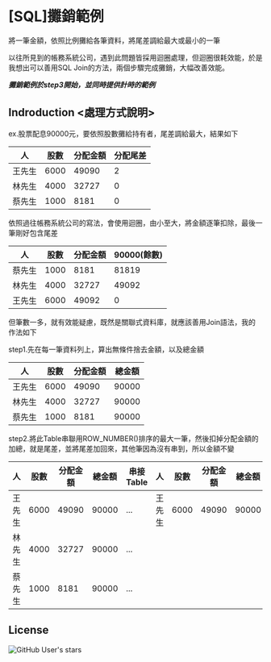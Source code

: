 # [SQL]攤銷範例

將一筆金額，依照比例攤給各筆資料，將尾差調給最大或最小的一筆

以往所見到的帳務系統公司，遇到此問題皆採用迴圈處理，但迴圈很耗效能，於是我想出可以善用SQL Join的方法，兩個步驟完成攤銷，大幅改善效能。

***攤銷範例於step3開始，並同時提供計時的範例***

## Indroduction <處理方式說明>

ex.股票配息90000元，要依照股數攤給持有者，尾差調給最大，結果如下

| 人 | 股數 | 分配金額 | 分配尾差 |
| ---- | ---- | ---- | ---- |
| 王先生 | 6000 | 49090 | 2 |
| 林先生 | 4000 | 32727 | 0 |
| 蔡先生 | 1000 | 8181 | 0 |

依照過往帳務系統公司的寫法，會使用迴圈，由小至大，將金額逐筆扣除，最後一筆剛好包含尾差

| 人 | 股數 | 分配金額 | 90000(餘數) |
| ---- | ---- | ---- | ---- |
| 蔡先生 | 1000 | 8181 | 81819 |
| 林先生 | 4000 | 32727 | 49092 |
| 王先生 | 6000 | 49092 | 0 |

但筆數一多，就有效能疑慮，既然是關聯式資料庫，就應該善用Join語法，我的作法如下

step1.先在每一筆資料列上，算出無條件捨去金額，以及總金額

| 人 | 股數 | 分配金額 | 總金額 |
| ---- | ---- | ---- | ---- |
| 王先生 | 6000 | 49090 | 90000 |
| 林先生 | 4000 | 32727 | 90000 |
| 蔡先生 | 1000 | 8181 | 90000 |

step2.將此Table串聯用ROW_NUMBER()排序的最大一筆，然後扣掉分配金額的加總，就是尾差，並將尾差加回來，其他筆因為沒有串到，所以金額不變

| 人 | 股數 | 分配金額 | 總金額 | 串接Table | 人 | 股數 | 分配金額 | 總金額 | 分配金額加總 | 尾差 |
| ---- | ---- | ---- | ---- | ---- | ---- | ---- | ---- | ---- | ---- | ---- |
| 王先生 | 6000 | 49090 | 90000 | ... | 王先生 | 6000 | 49090 | 90000 | 89998 | 2 |
| 林先生 | 4000 | 32727 | 90000 | ... | | | | | | |
| 蔡先生 | 1000 | 8181 | 90000 | ... | | | | | | |

## License

![GitHub User's stars](https://img.shields.io/badge/Copyright%40-Rick%20Lin-blue?style=?style=plastic&logo=GitHub)
